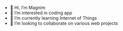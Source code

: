 - 👋 Hi, I’m Magnim
- 👀 I’m interested in coding app
- 🌱 I’m currently learning Internet of Things
- 💞️ I’m looking to collaborate on various web projects

<!---
cagi98/cagi98 is a ✨ special ✨ repository because its `README.md` (this file) appears on your GitHub profile.
You can click the Preview link to take a look at your changes.
--->
